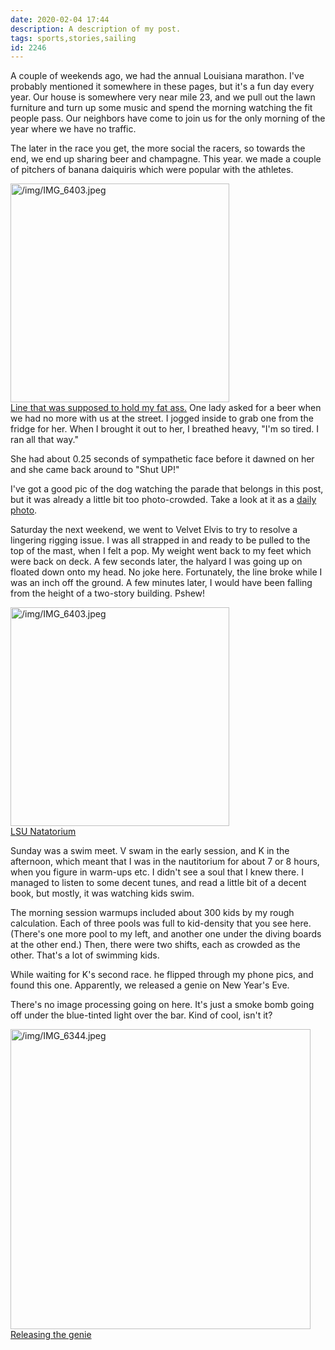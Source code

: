 ```yaml
---
date: 2020-02-04 17:44
description: A description of my post.
tags: sports,stories,sailing
id: 2246
---
```

A couple of weekends ago, we had the annual Louisiana marathon.  I've probably mentioned it somewhere in these pages, but it's a fun day every year.  Our house is somewhere very near mile 23, and we pull out the lawn furniture and turn up some music and spend the morning watching the fit people pass.  Our neighbors have come to join us for the only morning of the year where we have no traffic.

The later in the race you get, the more social the racers, so towards the end, we end up sharing beer and champagne.  This year. we made a couple of pitchers of banana daiquiris which were popular with the athletes.
<!--more-->

<a class="lightview alignright" href="/img/IMG_6403.jpeg" data-lightview-caption="" data-lightview-group="group1"><img src="/img/IMG_6403.jpeg" alt="/img/IMG_6403.jpeg" width="350px"><br><span class="caption">Line that was supposed to hold my fat ass.</span></a>
One lady asked for a beer when we had no more with us at the street.  I jogged inside to grab one from the fridge for her.  When I brought it out to her, I breathed heavy, "I'm so tired.  I ran all that way."  

She had about 0.25 seconds of sympathetic face before it dawned on her and she came back around to "Shut UP!"

I've got a good pic of the dog watching the parade that belongs in this post, but it was already a little bit too photo-crowded.  Take a look at it as a <a href="http://theskinnyonbenny.com/dailyphoto/2020/page.php?year=2020&month=1&day=29">daily photo</a>.

Saturday the next weekend, we went to Velvet Elvis to try to resolve a lingering rigging issue.  I was all strapped in and ready to be pulled to the top of the mast, when I felt a pop.  My weight went back to my feet which were back on deck.  A few seconds later, the halyard I was going up on floated down onto my head.  No joke here.  Fortunately, the line broke while I was an inch off the ground.  A few minutes later, I would have been falling from the height of a two-story building. Pshew!

<a class="lightview alignright" href="/img/IMG_6404.jpeg" data-lightview-caption="" data-lightview-group="group1"><img src="/img/IMG_6404.jpeg" alt="/img/IMG_6403.jpeg" width="350px"><br><span class="caption">LSU Natatorium</span></a>

Sunday was a swim meet.  V swam in the early session, and K in the afternoon, which meant that I was in the nautitorium for about 7 or 8 hours, when you figure in warm-ups etc.  I didn't see a soul that I knew there.  I managed to listen to some decent tunes, and read a little bit of a decent book, but mostly, it was watching kids swim.

The morning session warmups included about 300 kids by my rough calculation.  Each of three pools was full to kid-density that you see here. (There's one more pool to my left, and another one under the diving boards at the other end.)  Then, there were two shifts, each as crowded as the other.  That's a lot of swimming kids.

While waiting for K's second race. he flipped through my phone pics, and found this one.  Apparently, we released a genie on New Year's Eve.  

There's no image processing going on here.  It's just a smoke bomb going off under the blue-tinted light over the bar.  Kind of cool, isn't it?

<a class="lightview centered" href="/img/IMG_6344.jpeg" data-lightview-caption="Releasing the genie" data-lightview-group="group1"><img src="/img/IMG_6344.jpeg" alt="/img/IMG_6344.jpeg" width="480px"><br><span class="caption">Releasing the genie</span></a>